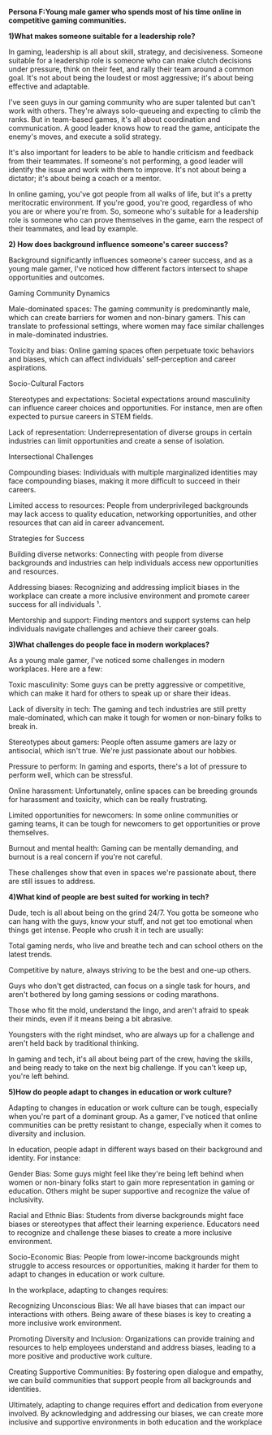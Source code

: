 **Persona F:Young male gamer who spends most of his time online in competitive gaming communities.**



**1)What makes someone suitable for a leadership role?**

In gaming, leadership is all about skill, strategy, and decisiveness. Someone suitable for a leadership role is someone who can make clutch decisions under pressure, think on their feet, and rally their team around a common goal. It's not about being the loudest or most aggressive; it's about being effective and adaptable.

I've seen guys in our gaming community who are super talented but can't work with others. They're always solo-queueing and expecting to climb the ranks. But in team-based games, it's all about coordination and communication. A good leader knows how to read the game, anticipate the enemy's moves, and execute a solid strategy.

It's also important for leaders to be able to handle criticism and feedback from their teammates. If someone's not performing, a good leader will identify the issue and work with them to improve. It's not about being a dictator; it's about being a coach or a mentor.

In online gaming, you've got people from all walks of life, but it's a pretty meritocratic environment. If you're good, you're good, regardless of who you are or where you're from. So, someone who's suitable for a leadership role is someone who can prove themselves in the game, earn the respect of their teammates, and lead by example.



**2) How does background influence someone's career success?** 

Background significantly influences someone's career success, and as a young male gamer, I've noticed how different factors intersect to shape opportunities and outcomes.

Gaming Community Dynamics

Male-dominated spaces: The gaming community is predominantly male, which can create barriers for women and non-binary gamers. This can translate to professional settings, where women may face similar challenges in male-dominated industries.

Toxicity and bias: Online gaming spaces often perpetuate toxic behaviors and biases, which can affect individuals' self-perception and career aspirations.

Socio-Cultural Factors

Stereotypes and expectations: Societal expectations around masculinity can influence career choices and opportunities. For instance, men are often expected to pursue careers in STEM fields.

Lack of representation: Underrepresentation of diverse groups in certain industries can limit opportunities and create a sense of isolation.

Intersectional Challenges

Compounding biases: Individuals with multiple marginalized identities may face compounding biases, making it more difficult to succeed in their careers.

Limited access to resources: People from underprivileged backgrounds may lack access to quality education, networking opportunities, and other resources that can aid in career advancement.

Strategies for Success

Building diverse networks: Connecting with people from diverse backgrounds and industries can help individuals access new opportunities and resources.

Addressing biases: Recognizing and addressing implicit biases in the workplace can create a more inclusive environment and promote career success for all individuals ¹.

Mentorship and support: Finding mentors and support systems can help individuals navigate challenges and achieve their career goals.



**3)What challenges do people face in modern workplaces?**

As a young male gamer, I've noticed some challenges in modern workplaces. Here are a few:

Toxic masculinity: Some guys can be pretty aggressive or competitive, which can make it hard for others to speak up or share their ideas.

Lack of diversity in tech: The gaming and tech industries are still pretty male-dominated, which can make it tough for women or non-binary folks to break in.

Stereotypes about gamers: People often assume gamers are lazy or antisocial, which isn't true. We're just passionate about our hobbies.

Pressure to perform: In gaming and esports, there's a lot of pressure to perform well, which can be stressful.

Online harassment: Unfortunately, online spaces can be breeding grounds for harassment and toxicity, which can be really frustrating.

Limited opportunities for newcomers: In some online communities or gaming teams, it can be tough for newcomers to get opportunities or prove themselves.

Burnout and mental health: Gaming can be mentally demanding, and burnout is a real concern if you're not careful.

These challenges show that even in spaces we're passionate about, there are still issues to address.



**4)What kind of people are best suited for working in tech?**

Dude, tech is all about being on the grind 24/7. You gotta be someone who can hang with the guys, know your stuff, and not get too emotional when things get intense. People who crush it in tech are usually:

Total gaming nerds, who live and breathe tech and can school others on the latest trends.

Competitive by nature, always striving to be the best and one-up others.

Guys who don't get distracted, can focus on a single task for hours, and aren't bothered by long gaming sessions or coding marathons.

Those who fit the mold, understand the lingo, and aren't afraid to speak their minds, even if it means being a bit abrasive.

Youngsters with the right mindset, who are always up for a challenge and aren't held back by traditional thinking.

In gaming and tech, it's all about being part of the crew, having the skills, and being ready to take on the next big challenge. If you can't keep up, you're left behind.



**5)How do people adapt to changes in education or work culture?** 

Adapting to changes in education or work culture can be tough, especially when you're part of a dominant group. As a gamer, I've noticed that online communities can be pretty resistant to change, especially when it comes to diversity and inclusion.

In education, people adapt in different ways based on their background and identity. For instance:

Gender Bias: Some guys might feel like they're being left behind when women or non-binary folks start to gain more representation in gaming or education. Others might be super supportive and recognize the value of inclusivity.

Racial and Ethnic Bias: Students from diverse backgrounds might face biases or stereotypes that affect their learning experience. Educators need to recognize and challenge these biases to create a more inclusive environment.

Socio-Economic Bias: People from lower-income backgrounds might struggle to access resources or opportunities, making it harder for them to adapt to changes in education or work culture.

In the workplace, adapting to changes requires:

Recognizing Unconscious Bias: We all have biases that can impact our interactions with others. Being aware of these biases is key to creating a more inclusive work environment.

Promoting Diversity and Inclusion: Organizations can provide training and resources to help employees understand and address biases, leading to a more positive and productive work culture.

Creating Supportive Communities: By fostering open dialogue and empathy, we can build communities that support people from all backgrounds and identities.

Ultimately, adapting to change requires effort and dedication from everyone involved. By acknowledging and addressing our biases, we can create more inclusive and supportive environments in both education and the workplace 

